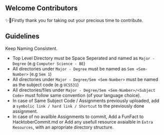 ## Welcome Contributors

✨🎉Firstly thank you for taking out your precious time to contribute.

## Guidelines
Keep Naming Consistent.
* Top Level Directory must be Space Seperated and named as `Major - Degree` (e.g `Computer Science - BE`)
* All directories under `Major - Degree` must be named as `Sem <Sem-Number>` (e.g `Sem 1`)
* All directories under `Major - Degree/Sem <Sem-Number>` must be named as the subject code (e.g `UCS531`)
* All directories/files under `Major - Degree/Sem <Sem-Number>/<Subject Code>` must follow same convention (of your language choice).
* In case of Same Subject Code / Assignments previously uploaded, add a `symbolic link / hard link / Shortcut` to the previously done assignment.
* In case of no availble Assignments to commit, Add a FunFact to HacktoberCommit.md or Add any usefull resource avaialble in `Extra Resources`, with an apropriate directory structure.
